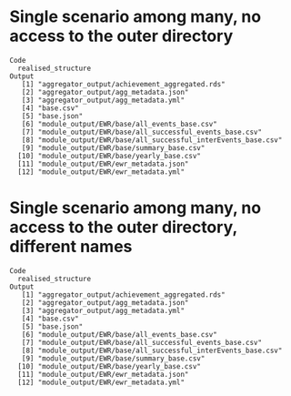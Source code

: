# Single scenario among many, no access to the outer directory

    Code
      realised_structure
    Output
       [1] "aggregator_output/achievement_aggregated.rds"              
       [2] "aggregator_output/agg_metadata.json"                       
       [3] "aggregator_output/agg_metadata.yml"                        
       [4] "base.csv"                                                  
       [5] "base.json"                                                 
       [6] "module_output/EWR/base/all_events_base.csv"                
       [7] "module_output/EWR/base/all_successful_events_base.csv"     
       [8] "module_output/EWR/base/all_successful_interEvents_base.csv"
       [9] "module_output/EWR/base/summary_base.csv"                   
      [10] "module_output/EWR/base/yearly_base.csv"                    
      [11] "module_output/EWR/ewr_metadata.json"                       
      [12] "module_output/EWR/ewr_metadata.yml"                        

# Single scenario among many, no access to the outer directory, different names

    Code
      realised_structure
    Output
       [1] "aggregator_output/achievement_aggregated.rds"              
       [2] "aggregator_output/agg_metadata.json"                       
       [3] "aggregator_output/agg_metadata.yml"                        
       [4] "base.csv"                                                  
       [5] "base.json"                                                 
       [6] "module_output/EWR/base/all_events_base.csv"                
       [7] "module_output/EWR/base/all_successful_events_base.csv"     
       [8] "module_output/EWR/base/all_successful_interEvents_base.csv"
       [9] "module_output/EWR/base/summary_base.csv"                   
      [10] "module_output/EWR/base/yearly_base.csv"                    
      [11] "module_output/EWR/ewr_metadata.json"                       
      [12] "module_output/EWR/ewr_metadata.yml"                        

